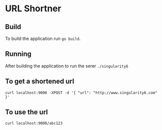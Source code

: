 # URL Shortner

## Build
To build the application run `go build`.

## Running
After building the application to run the serer `./singularity6`

## To get a shortened url
`curl localhost:9000 -XPOST -d '{ "url": "http://www.singularity6.com" }'`

## To use the url
`curl localhost:9000/abc123`